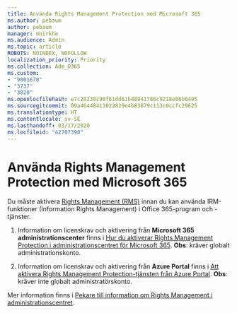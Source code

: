 ```yaml
---
title: Använda Rights Management Protection med Microsoft 365
ms.author: pebaum
author: pebaum
manager: mnirkhe
ms.audience: Admin
ms.topic: article
ROBOTS: NOINDEX, NOFOLLOW
localization_priority: Priority
ms.collection: Adm_O365
ms.custom:
- "9001670"
- "3737"
- "3820"
ms.openlocfilehash: e7c28230c90f61dd61b48941786c9218e06b6495
ms.sourcegitcommit: 09a46448411022829e4b83879c113c0ccfc29625
ms.translationtype: HT
ms.contentlocale: sv-SE
ms.lasthandoff: 03/17/2020
ms.locfileid: "42707390"
---
```

# <a name="use-rights-management-protection-with-microsoft-365"></a>Använda Rights Management Protection med Microsoft 365

Du måste aktivera [Rights Management (RMS)](https://docs.microsoft.com/azure/information-protection/what-is-azure-rms) innan du kan använda IRM-funktioner (Information Rights Management) i Office 365-program och -tjänster.

1. Information om licenskrav och aktivering från **Microsoft 365 administrationscenter** finns i [Hur du aktiverar Rights Management Protection i administrationscentret för Microsoft 365](https://docs.microsoft.com/azure/information-protection/activate-office365). **Obs**: kräver globalt administrationskonto.

2. Information om licenskrav och aktivering från **Azure Portal** finns i [Att aktivera Rights Management Protection-tjänsten från Azure Portal](https://docs.microsoft.com/azure/information-protection/activate-azure). **Obs**: kräver inte globalt administratörskonto.

Mer information finns i [Pekare till information om Rights Management i administrationscentret](https://docs.microsoft.com/office365/enterprise/activate-rms-in-office-365).
